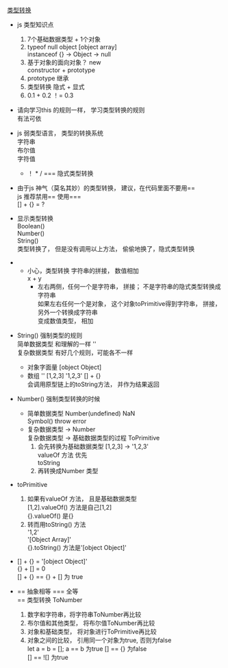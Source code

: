 [类型转换](https://juejin.cn/post/6844903983429976078#heading-7)
- js 类型知识点
    1. 7个基础数据类型 + 1个对象  
    2. typeof null object [object array]   
        instanceof  {} -> Object -> null  
    3. 基于对象的面向对象？ new   
        constructor + prototype  
    4. prototype 继承  
    5. 类型转换 隐式 + 显式  
    6. 0.1 + 0.2 ！= 0.3  

- 请向学习this 的规则一样， 学习类型转换的规则  
    有法可依  

- js 弱类型语言， 类型的转换系统   
    字符串  
    布尔值  
    字符值  
    + ！ * / === 隐式类型转换  

- 由于js 神气（莫名其妙）的类型转换， 建议，在代码里面不要用==  
    js 推荐禁用== 使用===  
    [] + {} = ?    

- 显示类型转换  
    Boolean()  
    Number()  
    String()  
    类型转换了， 但是没有调用以上方法， 偷偷地换了，隐式类型转换  

- + 小心，类型转换 字符串的拼接， 数值相加  
    x + y  
    + 左右两侧，任何一个是字符串， 拼接； 不是字符串的隐式类型转换成字符串  
    如果左右任何一个是对象， 这个对象toPrimitive得到字符串， 拼接， 另外一个转换成字符串  
    变成数值类型， 相加    

- String() 强制类型的规则  
    简单数据类型 和理解的一样 ''  
    复杂数据类型 有好几个规则，可能各不一样  
    - 对象字面量 [object Object]  
    - 数组 '' [1,2,3] '1,2,3'  [] + {}  
        会调用原型链上的toString方法， 并作为结果返回  

- Number() 强制类型转换的时候  
    - 简单数据类型 Number(undefined) NaN  
        Symbol() throw error   
    - 复杂数据类型 -> Number   
        复杂数据类型 -> 基础数据类型的过程 ToPrimitive  
        1. 会先转换为基础数据类型  [1,2,3] -> '1,2,3'  
            valueOf 方法 优先  
            toString     
        2. 再转换成Number 类型  

- toPrimitive  
    1. 如果有valueOf 方法， 且是基础数据类型  
        [1,2].valueOf() 方法是自己[1,2]  
        {}.valueOf() 是{}  
    2. 转而用toString() 方法  
        '1,2'  
        '[Object Array]'  
        {}.toString() 方法是'[object Object]'  
    
- [] + {} = '[object Object]'  
    {} + [] = 0  
    [] + {} == {} + [] 为 true  

- == 抽象相等 === 全等  
    == 类型转换 ToNumber     
    1. 数字和字符串，将字符串ToNumber再比较  
    2. 布尔值和其他类型， 将布尔值ToNumber再比较  
    3. 对象和基础类型， 将对象进行ToPrimitive再比较  
    4. 对象之间的比较， 引用同一个对象为true, 否则为false  
        let a = b = [];
        a == b 为true   [] == {} 为false  
        [] == ![] 为true  
        

    
            



